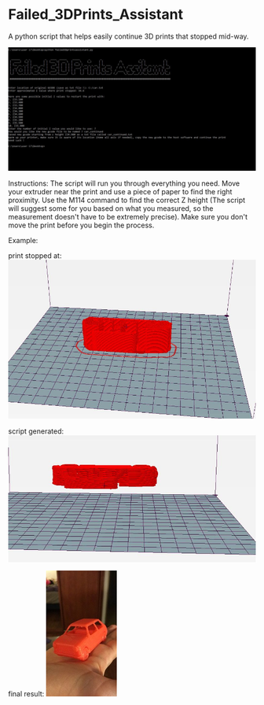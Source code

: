 # Failed_3DPrints_Assistant
A python script that helps easily continue 3D prints that stopped mid-way.

![Something wen't wrong with the picture.](demo_pic.JPG "Assistant Demo")


Instructions:
The script will run you through everything you need. Move your extruder near the print and use a piece of paper to find the right proximity. Use the M114 command to find the correct Z height (The script will suggest some for you based on what you measured, so the measurement doesn't have to be extremely precise).  Make sure you don't move the print before you begin the process.

Example:

print stopped at: 
![Something wen't wrong with the picture.](demo1.JPG "Assistant Demo")

script generated: 
![Something wen't wrong with the picture.](demo2.JPG "Assistant Demo")



final result:
![Something wen't wrong with the picture.](demo4.jpeg "Assistant Demo")
